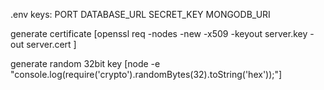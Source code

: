 .env keys:
PORT
DATABASE_URL
SECRET_KEY
MONGODB_URI


generate certificate [openssl req -nodes -new -x509 -keyout server.key -out server.cert ]

generate random 32bit key [node -e "console.log(require('crypto').randomBytes(32).toString('hex'));"]